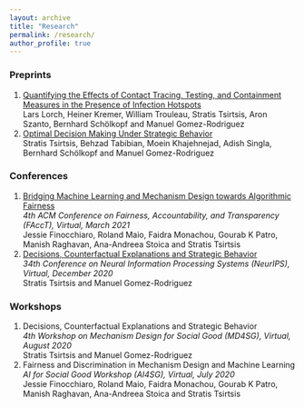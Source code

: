 ```yaml
---
layout: archive
title: "Research"
permalink: /research/
author_profile: true
---
```


<!-- {% if author.googlescholar %}
  You can also find my articles on <u><a href="{{author.googlescholar}}">my Google Scholar profile</a>.</u>
{% endif %} -->

<!-- {% include base_path %} -->

### Preprints
1. [Quantifying the Effects of Contact Tracing, Testing, and Containment Measures in the Presence of Infection Hotspots](https://arxiv.org/abs/2004.07641)  
  Lars Lorch, Heiner Kremer, William Trouleau, Stratis Tsirtsis, Aron Szanto, Bernhard Schölkopf and Manuel Gomez-Rodriguez
1. [Optimal Decision Making Under Strategic Behavior](https://arxiv.org/abs/1905.09239)  
  Stratis Tsirtsis, Behzad Tabibian, Moein Khajehnejad, Adish Singla, Bernhard Schölkopf and Manuel Gomez-Rodriguez 

<!-- ### Journals -->

### Conferences
1. [Bridging Machine Learning and Mechanism Design towards Algorithmic Fairness](https://arxiv.org/abs/2010.05434)  
  *4th ACM Conference on Fairness, Accountability, and Transparency (FAccT), Virtual, March 2021*   
  Jessie Finocchiaro, Roland Maio, Faidra Monachou, Gourab K Patro, Manish Raghavan, Ana-Andreea Stoica and Stratis Tsirtsis   
1. [Decisions, Counterfactual Explanations and Strategic Behavior](https://arxiv.org/abs/2002.04333)  
  *34th Conference on Neural Information Processing Systems (NeurIPS), Virtual, December 2020*   
  Stratis Tsirtsis and Manuel Gomez-Rodriguez
  
### Workshops
1. Decisions, Counterfactual Explanations and Strategic Behavior  
  *4th Workshop on Mechanism Design for Social Good (MD4SG), Virtual, August 2020*  
  Stratis Tsirtsis and Manuel Gomez-Rodriguez
1. Fairness and Discrimination in Mechanism Design and Machine Learning  
  *AI for Social Good Workshop (AI4SG), Virtual, July 2020*  
  Jessie Finocchiaro, Roland Maio, Faidra Monachou, Gourab K Patro, Manish Raghavan, Ana-Andreea Stoica and Stratis Tsirtsis
